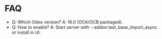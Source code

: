 # FAQ

- Q: Which Odoo version? A: 16.0 (OCA/OCB packaged).
- Q: How to enable? A: Start server with --addon test_base_import_async or install in UI.
